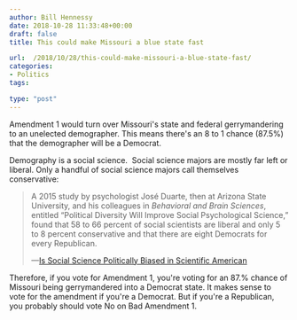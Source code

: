 ```yaml
---
author: Bill Hennessy
date: 2018-10-28 11:33:48+00:00
draft: false
title: This could make Missouri a blue state fast

url:  /2018/10/28/this-could-make-missouri-a-blue-state-fast/
categories:
- Politics
tags:

type: "post"
---
```





Amendment 1 would turn over Missouri's state and federal gerrymandering to an unelected demographer. This means there's an 8 to 1 chance (87.5%) that the demographer will be a Democrat. 







Demography is a social science.  Social science majors are mostly far left or liberal. Only a handful of social science majors call themselves conservative:







> A 2015 study by psychologist José Duarte, then at Arizona State University, and his colleagues in _Behavioral and Brain Sciences_, entitled “Political Diversity Will Improve Social Psychological Science,” found that 58 to 66 percent of social scientists are liberal and only 5 to 8 percent conservative and that there are eight Democrats for every Republican. 
> 
> —[Is Social Science Politically Biased in Scientific American](https://www.scientificamerican.com/article/is-social-science-politically-biased/)







Therefore, if you vote for Amendment 1, you're voting for an 87.% chance of Missouri being gerrymandered into a Democrat state. It makes sense to vote for the amendment if you're a Democrat. But if you're a Republican, you probably should vote No on Bad Amendment 1. 









